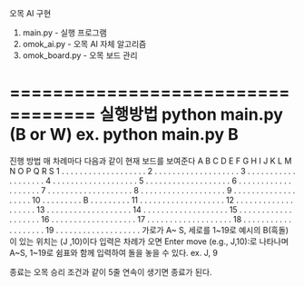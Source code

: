 오목 AI 구현

1. main.py - 실행 프로그램 
2. omok_ai.py - 오목 AI 자체 알고리즘 
3. omok_board.py - 오목 보드 관리

==================================
실행방법
python main.py (B or W)
ex. python main.py B
==================================
진행 방법
매 차례마다 다음과 같이 현재 보드를 보여준다
  A B C D E F G H I J K L M N O P Q R S
1 . . . . . . . . . . . . . . . . . . .
2 . . . . . . . . . . . . . . . . . . .
3 . . . . . . . . . . . . . . . . . . .
4 . . . . . . . . . . . . . . . . . . .
5 . . . . . . . . . . . . . . . . . . .
6 . . . . . . . . . . . . . . . . . . .
7 . . . . . . . . . . . . . . . . . . .
8 . . . . . . . . . . . . . . . . . . .
9 . . . . . . . . . . . . . . . . . . .
10 . . . . . . . . . B . . . . . . . . .
11 . . . . . . . . . . . . . . . . . . .
12 . . . . . . . . . . . . . . . . . . .
13 . . . . . . . . . . . . . . . . . . .
14 . . . . . . . . . . . . . . . . . . .
15 . . . . . . . . . . . . . . . . . . .
16 . . . . . . . . . . . . . . . . . . .
17 . . . . . . . . . . . . . . . . . . .
18 . . . . . . . . . . . . . . . . . . .
19 . . . . . . . . . . . . . . . . . . .
가로가 A~ S, 세로를 1~19로 예시의 B(흑돌)이 있는 위치는 (J ,10)이다
입력은 차례가 오면
Enter move (e.g., J,10):로 나타나며 
A~S, 1~19로 쉼표와 함께 입력하여 돌을 놓을 수 있다.
ex. J, 9

종료는 오목 승리 조건과 같이 5줄 연속이 생기면 종료가 된다.
